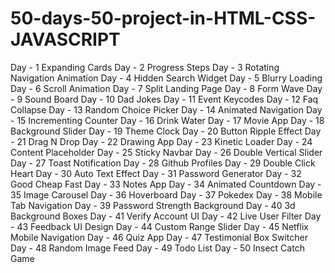 # 50-days-50-project-in-HTML-CSS-JAVASCRIPT
Day - 1 Expanding Cards
Day - 2 Progress Steps
Day - 3 Rotating Navigation Animation
Day - 4 Hidden Search Widget
Day - 5 Blurry Loading
Day - 6 Scroll Animation
Day - 7 Split Landing Page
Day - 8 Form Wave
Day - 9 Sound Board
Day - 10 Dad Jokes
Day - 11 Event Keycodes
Day - 12 Faq Collapse
Day - 13 Random Choice Picker
Day - 14 Animated Navigation
Day - 15 Incrementing Counter
Day - 16 Drink Water
Day - 17 Movie App
Day - 18 Background Slider
Day - 19 Theme Clock
Day - 20 Button Ripple Effect
Day - 21 Drag N Drop
Day - 22 Drawing App
Day - 23 Kinetic Loader
Day - 24 Content Placeholder
Day - 25 Sticky Navbar
Day - 26 Double Vertical Slider
Day - 27 Toast Notification
Day - 28 Github Profiles
Day - 29 Double Click Heart
Day - 30 Auto Text Effect
Day - 31 Password Generator
Day - 32 Good Cheap Fast
Day - 33 Notes App
Day - 34 Animated Countdown
Day - 35 Image Carousel
Day - 36 Hoverboard
Day - 37 Pokedex
Day - 38 Mobile Tab Navigation
Day - 39 Password Strength Background
Day - 40 3d Background Boxes
Day - 41 Verify Account UI
Day - 42 Live User Filter
Day - 43 Feedback UI Design
Day - 44 Custom Range Slider
Day - 45 Netflix Mobile Navigation
Day - 46 Quiz App
Day - 47 Testimonial Box Switcher
Day - 48 Random Image Feed
Day - 49 Todo List
Day - 50 Insect Catch Game
